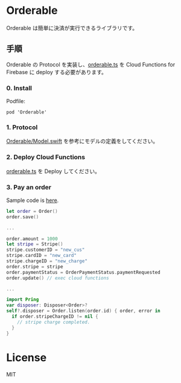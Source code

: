 # Orderable

Orderable は簡単に決済が実行できるライブラリです。

## 手順

Orderable の Protocol を実装し、[orderable.ts](https://github.com/starhoshi/Orderable.ts) を Cloud Functions for Firebase に deploy する必要があります。


### 0. Install

Podfile:

```
pod 'Orderable'
```

### 1. Protocol

[Orderable/Model\.swift](https://github.com/starhoshi/Orderable/blob/master/SampleModel/Model.swift) を参考にモデルの定義をしてください。

### 2. Deploy Cloud Functions

[orderable.ts](https://github.com/starhoshi/Orderable.ts) を Deploy してください。

### 3. Pay an order

Sample code is [here](https://github.com/starhoshi/Orderable/blob/master/Demo/ViewController.swift).

```swift
let order = Order()
order.save()

...

order.amount = 1000
let stripe = Stripe()
stripe.customerID = "new_cus"
stripe.cardID = "new_card"
stripe.chargeID = "new_charge"
order.stripe = stripe
order.paymentStatus = OrderPaymentStatus.paymentRequested
order.update() // exec cloud functions

...

import Pring
var disposer: Disposer<Order>?
self?.disposer = Order.listen(order.id) { order, error in
  if order.stripeChargeID != nil {
    // stripe charge completed.
  }
}
```

# License

MIT


